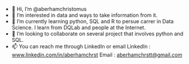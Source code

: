 - 👋 Hi, I’m @aberhamchristomus
- 👀 I’m interested in data and ways to take information from it.
- 🌱 I’m currently learning python, SQL and R to persue carrer in Data Science. I learn from DQLab and people at the Internet.
- 💞️ I’m looking to collaborate on several project that involves python and SQL.
- 📫 You can reach me through LinkedIn or email
  LinkedIn : www.linkedin.com/in/aberhamchrst
  Email : aberhamchrstt@gmail.com

<!---
aberhamchristomus/aberhamchristomus is a ✨ special ✨ repository because its `README.md` (this file) appears on your GitHub profile.
You can click the Preview link to take a look at your changes.
--->
